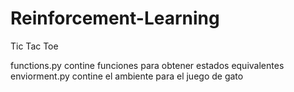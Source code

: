# Reinforcement-Learning
Tic Tac Toe

functions.py contine funciones para obtener estados equivalentes
enviorment.py contine el ambiente para el juego de gato 
